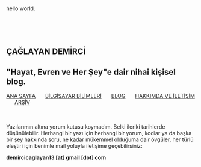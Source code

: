 <br><p3>hello world.</p3>
<html>
        <head>
                <title>Ana Sayfa</title>
                <link rel="stylesheet" type="text/css" href="RMStyle.css">
                <link rel="icon" href="coloricon.png">
                <link rel="stylesheet" href="sunburst.css">
                <script src="highlight.pack.js"></script><script>hljs.initHighlightingOnLoad();</script>
        </head>
        <br><br><br>
</html>

## ÇAĞLAYAN DEMİRCİ
<p2>"Hayat, Evren ve Her Şey"e dair nihai kişisel blog.</p2>
---
[ANA SAYFA](https://caglayandemirci.github.io) &nbsp;&emsp;
[BİLGİSAYAR BİLİMLERİ](https://caglayandemirci.github.io/page2) &nbsp;&emsp;
[BLOG](https://caglayandemirci.github.io/page2) &nbsp;&emsp;
[HAKKIMDA VE İLETİŞİM](https://caglayandemirci.github.io/page2) &nbsp;&emsp;
[ARŞİV](https://caglayandemirci.github.io/page2)&nbsp;&emsp;
<br><br><br>

Yazılarımın altına yorum kutusu koymadım. Belki ileriki tarihlerde düşünülebilir. Herhangi bir yazı için herhangi bir yorum, kodlar ya da başka bir şey hakkında soru, ne kadar mükemmel olduğuma dair övgüler, her türlü eleştiri için benimle mail yoluyla iletişime geçebilirsiniz:

**demircicaglayan13 [at] gmail [dot] com**
